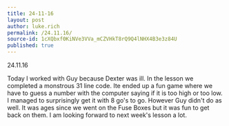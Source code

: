 ```yaml
---
title: 24-11-16
layout: post
author: luke.rich
permalink: /24.11.16/
source-id: 1cXQbxf0KiNVe3VVa_mCZVHkT8rQ9Q4lNHX4B3e3z84U
published: true
---
```

24.11.16

Today I worked with Guy because Dexter was ill. In the lesson we completed a monstrous 31 line code. Ite ended up a fun game where we have to guess a number with the computer saying if it is too high or too low. I managed to surprisingly get it with 8 go's to go. However Guy didn't do as well. It was ages since we went on the Fuse Boxes but it was fun to get back on them. I am looking forward to next week's lesson a lot.

